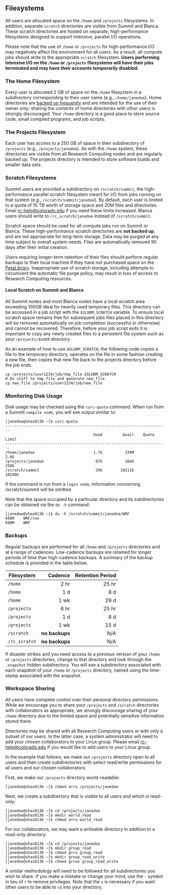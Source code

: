 ## Filesystems

All users are allocated space on the `/home` and `/projects`
filesystems. In addition, separate `scratch` directories are visible
from Summit and Blanca. These scratch directories are hosted on
separate, high-performance filesystems designed to support intensive,
parallel I/O operations.

Please note that the use of `/home` or `/projects` for
high-performance I/O may negatively affect the environment for all
users. As a result, all compute jobs should write to the appropriate
`scratch` filesystem. **Users performing intensive I/O on the `/home`
or `/projects` filesystems will have their jobs terminated and may
have their accounts temporarily disabled.**


### The Home Filesystem

Every user is allocated 2 GB of space on the `/home` filesystem in a
subdirectory corresponding to their user name (e.g., `/home/janedoe`).
Home directories are [backed up frequently](#backups) and
are intended for the use of their owner only; sharing the contents of
home directories with other users is strongly discouraged. Your
`/home` directory is a good place to store source code, small compiled
programs, and job scripts.


### The Projects Filesystem

Each user has access to a 250 GB of space in their subdirectory of
`/projects` (e.g., `/projects/janedoe`). As with the `/home` system,
these directories are visible from all Research Computing nodes and
are regularly backed up. The projects directory is intended to store
software builds and smaller data sets.


### Scratch Filesystems

Summit users are provided a subdirectory on `/scratch/summit`, the
high-performance parallel scratch filesystem meant for I/O from jobs
running on that system (e.g., `/scratch/summit/janedoe`). By default,
each user is limited to a quota of 10 TB worth of storage space and
20M files and directories. Email <rc-help@colorado.edu> if you need
these limits increased. Blanca users should write to
`/rc_scratch/janedoe` instead of `/scratch/summit`.

Scratch space should be used for all compute jobs run on Summit or
Blanca. These high-performance scratch directories are **not backed
up**, and are not appropriate for long-term storage. Data may be
purged at any time subject to overall system needs. Files are
automatically removed 90 days after their initial creation.

Users requiring longer-term retention of their files should perform
regular backups to their local machine if they have not purchased
space on the [PetaLibrary](petalibrary.html). Inappropriate use of scratch
storage, including attempts to circumvent the automatic file purge
policy, may result in loss of access to Research Computing resources.

#### Local Scratch on Summit and Blanca
All Summit nodes and most Blanca nodes have a local scratch area exceeding 100GB ideal for heavily used temporary files.  This directory can be accessed in a job script with the `$SLURM_SCRATCH` variable.  To ensure local scratch space remains free for subsequent jobs files placed in this directory will be removed automatically on job completion (successful or otherwise) and cannot be recovered.  Therefore, before your job script exits it is important to copy any newly created files to a persistent file system such as your `/projects/$USER` directory. 

As an example of how to use `$SLURM_SCRATCH`, the following code copies a file to the temporary directory, operates on the file in some fashion creating a new file, then copies that new file back to the projects directory before the job ends.

```
cp /projects/user1234/job/tmp_file $SLURM_SCRATCH
# Do stuff to tmp_file and generate new_file
cp new_file /projects/user1234/job/new_file
```


### Monitoring Disk Usage

Disk usage may be checked using the `curc-quota` command. When run
from a Summit `compile node`, you will see output similar to:

```
[janedoe@shas0136 ~]$ curc-quota
------------------------------------------------------------------------
                                       Used         Avail    Quota Limit
------------------------------------------------------------------------
/home/janedoe                          1.7G          339M           2.0G
/projects/janedoe                       67G          184G           250G
/scratch/summit                         29G        10211G         10240G
```

If the command is run from a `login node`, information concerning
/scratch/summit will be omitted.

Note that the space occupied by a particular directory and its
subdirectories can be obtained via the `du -h` command:

```
[janedoe@shas0136 ~]$ du -h /scratch/summit/janedoe/WRF
698M	WRF/run
698M	WRF
```


### Backups

Regular backups are performed for all `/home` and `/projects`
directories and at a range of cadences. Low-cadence backups are
retained for longer periods of time than high-cadence backups. A
summary of the backup schedule is provided in the table below.

| Filesystem        | Cadence           | Retention Period  |
| ------------- |------------:| -----:|
| `/home`       | 2 hr          |    25 hr |
| `/home`       | 1 d           |     8 d |
| `/home`       | 1 wk          |    29 d |
| `/projects`   | 6 hr          |    25 hr |
| `/projects`   | 1 d           |    8 d |
| `/projects`   | 1 wk          |   15 d |
| `/scratch`    | **no backups** | N/A |
| `/rc_scratch` | **no backups** | N/A |

If disaster strikes and you need access to a previous version of your
`/home` or `/projects` directories, change to that directory and look
through the `.snapshot` hidden subdirectory. You will see a subdirectory
associated with each snapshot of your `/home` or `/projects`
directory, named using the time-stamp associated with the snapshot.

### Workspace Sharing

All users have complete control over their personal directory
permissions. While we encourage you to share your `/projects` and
`/scratch` directories with collaborators as appropriate, we strongly
discourage sharing of your `/home` directory due to the limited space
and potentially sensitive information stored there.

Directories may be shared with all Research Computing users or with
only a subset of our users. In the latter case, a system
administrator will need to add your chosen collaborators to your Linux
group. Please email <rc-help@colorado.edu> if you would like to add
users to your Linux group.

In the example that follows, we make our `/projects` directory open to
all users and then create subdirectories with select read/write
permissions for all users and our chosen collaborators.

First, we make our `/projects` directory world-readable:

```
[janedoe@shas0136 ~]$ chmod a+rx /projects/janedoe
```

Next, we create a subdirectory that is visible to all users and which
is read-only:

```
[janedoe@shas0136 ~]$ cd /projects/janedoe
[janedoe@shas0136 ~]$ mkdir world_read
[janedoe@shas0136 ~]$ chmod a+rx world_read
```

For our collaborators, we may want a writeable directory in addition
to a read-only directory:

```
[janedoe@shas0136 ~]$ cd /projects/janedoe
[janedoe@shas0136 ~]$ mkdir group_read
[janedoe@shas0136 ~]$ chmod g+rx group_read
[janedoe@shas0136 ~]$ mkdir group_read_write
[janedoe@shas0136 ~]$ chmod g+rwx group_read_write
```

A similar methodology will need to be followed for all subdirectories
you wish to share. If you make a mistake or change your mind, use the
`-` symbol in lieu of `+` to remove privileges. Note that the `x` is
necessary if you want other users to be able to `cd` into your
directory.
